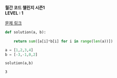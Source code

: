 **월간 코드 챌린지 시즌1**  
**LEVEL : 1**

[문제 링크](https://programmers.co.kr/learn/courses/30/lessons/70128)


```python
def solution(a, b):
    
    return sum([a[i]*b[i] for i in range(len(a))])
```


```python
a = [1,2,3,4]
b = [-3,-1,0,2]

solution(a,b)
```




    3


